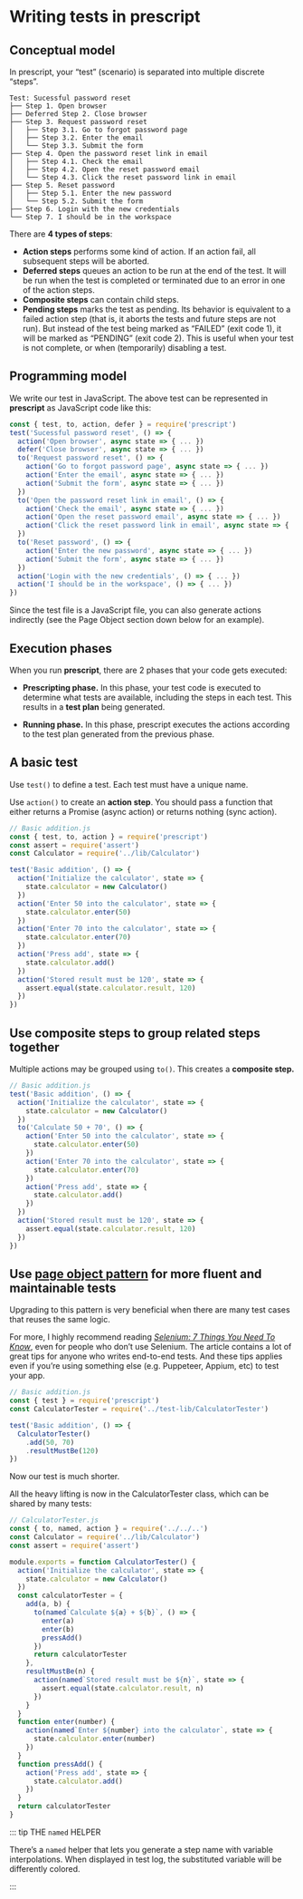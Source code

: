 # Writing tests in prescript

## Conceptual model

In prescript, your “test” (scenario) is separated into multiple discrete
“steps”.

```text
Test: Sucessful password reset
├── Step 1. Open browser
├── Deferred Step 2. Close browser
├── Step 3. Request password reset
│   ├── Step 3.1. Go to forgot password page
│   ├── Step 3.2. Enter the email
│   └── Step 3.3. Submit the form
├── Step 4. Open the password reset link in email
│   ├── Step 4.1. Check the email
│   ├── Step 4.2. Open the reset password email
│   └── Step 4.3. Click the reset password link in email
├── Step 5. Reset password
│   ├── Step 5.1. Enter the new password
│   └── Step 5.2. Submit the form
├── Step 6. Login with the new credentials
└── Step 7. I should be in the workspace
```

There are **4 types of steps**:

* **Action steps** performs some kind of action. If an action fail, all
  subsequent steps will be aborted.
* **Deferred steps** queues an action to be run at the end of the test. It will
  be run when the test is completed or terminated due to an error in one of the
  action steps.
* **Composite steps** can contain child steps.
* **Pending steps** marks the test as pending. Its behavior is equivalent to a
  failed action step (that is, it aborts the tests and future steps are not
  run). But instead of the test being marked as “FAILED” (exit code 1), it will
  be marked as “PENDING” (exit code 2). This is useful when your test is not
  complete, or when (temporarily) disabling a test.

## Programming model

We write our test in JavaScript. The above test can be represented in
**prescript** as JavaScript code like this:

<!-- prettier-ignore-start -->
```js
const { test, to, action, defer } = require('prescript')
test('Sucessful password reset', () => {
  action('Open browser', async state => { ... })
  defer('Close browser', async state => { ... })
  to('Request password reset', () => {
    action('Go to forgot password page', async state => { ... })
    action('Enter the email', async state => { ... })
    action('Submit the form', async state => { ... })
  })
  to('Open the password reset link in email', () => {
    action('Check the email', async state => { ... })
    action('Open the reset password email', async state => { ... })
    action('Click the reset password link in email', async state => { ... })
  })
  to('Reset password', () => {
    action('Enter the new password', async state => { ... })
    action('Submit the form', async state => { ... })
  })
  action('Login with the new credentials', () => { ... })
  action('I should be in the workspace', () => { ... })
})
```
<!-- prettier-ignore-end -->

Since the test file is a JavaScript file, you can also generate actions
indirectly (see the Page Object section down below for an example).

## Execution phases

When you run **prescript**, there are 2 phases that your code gets executed:

* **Prescripting phase.** In this phase, your test code is executed to determine
  what tests are available, including the steps in each test. This results in a
  **test plan** being generated.

* **Running phase.** In this phase, prescript executes the actions according to
  the test plan generated from the previous phase.

## A basic test

Use `test()` to define a test. Each test must have a unique name.

Use `action()` to create an **action step**. You should pass a function that
either returns a Promise \(async action\) or returns nothing \(sync action\).

```javascript
// Basic addition.js
const { test, to, action } = require('prescript')
const assert = require('assert')
const Calculator = require('../lib/Calculator')

test('Basic addition', () => {
  action('Initialize the calculator', state => {
    state.calculator = new Calculator()
  })
  action('Enter 50 into the calculator', state => {
    state.calculator.enter(50)
  })
  action('Enter 70 into the calculator', state => {
    state.calculator.enter(70)
  })
  action('Press add', state => {
    state.calculator.add()
  })
  action('Stored result must be 120', state => {
    assert.equal(state.calculator.result, 120)
  })
})
```

## Use composite steps to group related steps together

Multiple actions may be grouped using `to()`. This creates a **composite step.**

```js
// Basic addition.js
test('Basic addition', () => {
  action('Initialize the calculator', state => {
    state.calculator = new Calculator()
  })
  to('Calculate 50 + 70', () => {
    action('Enter 50 into the calculator', state => {
      state.calculator.enter(50)
    })
    action('Enter 70 into the calculator', state => {
      state.calculator.enter(70)
    })
    action('Press add', state => {
      state.calculator.add()
    })
  })
  action('Stored result must be 120', state => {
    assert.equal(state.calculator.result, 120)
  })
})
```

## Use [page object pattern](http://martinfowler.com/bliki/PageObject.html) for more fluent and maintainable tests

Upgrading to this pattern is very beneficial when there are many test cases that
reuses the same logic.

For more, I highly recommend reading
[_Selenium: 7 Things You Need To Know_](https://www.lucidchart.com/techblog/2015/07/21/selenium-7-things-you-need-to-know-2/),
even for people who don’t use Selenium. The article contains a lot of great tips
for anyone who writes end-to-end tests. And these tips applies even if you’re
using something else (e.g. Puppeteer, Appium, etc) to test your app.

```javascript
// Basic addition.js
const { test } = require('prescript')
const CalculatorTester = require('../test-lib/CalculatorTester')

test('Basic addition', () => {
  CalculatorTester()
    .add(50, 70)
    .resultMustBe(120)
})
```

Now our test is much shorter.

All the heavy lifting is now in the CalculatorTester class, which can be shared
by many tests:

```javascript
// CalculatorTester.js
const { to, named, action } = require('../../..')
const Calculator = require('../lib/Calculator')
const assert = require('assert')

module.exports = function CalculatorTester() {
  action('Initialize the calculator', state => {
    state.calculator = new Calculator()
  })
  const calculatorTester = {
    add(a, b) {
      to(named`Calculate ${a} + ${b}`, () => {
        enter(a)
        enter(b)
        pressAdd()
      })
      return calculatorTester
    },
    resultMustBe(n) {
      action(named`Stored result must be ${n}`, state => {
        assert.equal(state.calculator.result, n)
      })
    }
  }
  function enter(number) {
    action(named`Enter ${number} into the calculator`, state => {
      state.calculator.enter(number)
    })
  }
  function pressAdd() {
    action('Press add', state => {
      state.calculator.add()
    })
  }
  return calculatorTester
}
```

::: tip THE `named` HELPER

There’s a `named` helper that lets you generate a step name with variable
interpolations. When displayed in test log, the substituted variable will be
differently colored.

:::
